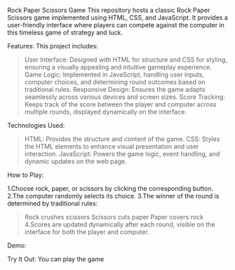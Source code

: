 Rock Paper Scissors Game
This repository hosts a classic Rock Paper Scissors game implemented using HTML, CSS, and JavaScript. It provides a user-friendly interface where players can compete against the computer in this timeless game of strategy and luck.

Features:
This project includes:

>User Interface: Designed with HTML for structure and CSS for styling, ensuring a visually appealing and intuitive gameplay experience.
>Game Logic: Implemented in JavaScript, handling user inputs, computer choices, and determining round outcomes based on traditional rules.
>Responsive Design: Ensures the game adapts seamlessly across various devices and screen sizes.
>Score Tracking: Keeps track of the score between the player and computer across multiple rounds, displayed dynamically on the interface.

Technologies Used:

>HTML: Provides the structure and content of the game.
>CSS: Styles the HTML elements to enhance visual presentation and user interaction.
>JavaScript: Powers the game logic, event handling, and dynamic updates on the web page.

How to Play:

1.Choose rock, paper, or scissors by clicking the corresponding button.
2.The computer randomly selects its choice.
3.The winner of the round is determined by traditional rules:
   >Rock crushes scissors
   >Scissors cuts paper
   >Paper covers rock
4.Scores are updated dynamically after each round, visible on the interface for both the player and computer.

Demo:

Try It Out:
You can play the game 
